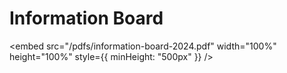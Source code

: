# Information Board

<embed src="/pdfs/information-board-2024.pdf" width="100%" height="100%" style={{ minHeight: "500px" }} />